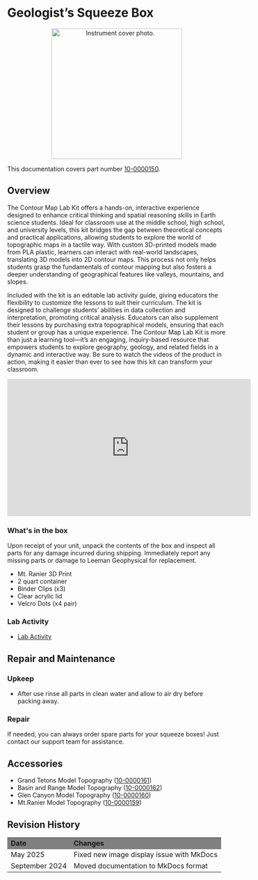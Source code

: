 # Geologist’s Squeeze Box
<div style="text-align: center;">
  <img src="../product.png" alt="Instrument cover photo." style="height: 300px;">
</div>

This documentation covers part number <a
href="https://leemangeophysical.com/product/contour-map-lab-activity/"
target="_blank" rel="noopener noreferrer">10-0000150</a>.

## Overview
The Contour Map Lab Kit offers a hands-on, interactive experience designed to enhance critical thinking and spatial reasoning skills in Earth science students. Ideal for classroom use at the middle school, high school, and university levels, this kit bridges the gap between theoretical concepts and practical applications, allowing students to explore the world of topographic maps in a tactile way. With custom 3D-printed models made from PLA plastic, learners can interact with real-world landscapes, translating 3D models into 2D contour maps. This process not only helps students grasp the fundamentals of contour mapping but also fosters a deeper understanding of geographical features like valleys, mountains, and slopes.

Included with the kit is an editable lab activity guide, giving educators the flexibility to customize the lessons to suit their curriculum. The kit is designed to challenge students’ abilities in data collection and interpretation, promoting critical analysis. Educators can also supplement their lessons by purchasing extra topographical models, ensuring that each student or group has a unique experience. The Contour Map Lab Kit is more than just a learning tool—it’s an engaging, inquiry-based resource that empowers students to explore geography, geology, and related fields in a dynamic and interactive way. Be sure to watch the videos of the product in action, making it easier than ever to see how this kit can transform your classroom.

<center>
<iframe width="560" height="315" src="https://www.youtube.com/embed/2m-x9RafTN4?si=Xb0RFFxZf-fUeCpt" title="YouTube video player" frameborder="0" allow="accelerometer; autoplay; clipboard-write; encrypted-media; gyroscope; picture-in-picture; web-share" referrerpolicy="strict-origin-when-cross-origin" allowfullscreen></iframe>
</center>

### What's in the box
Upon receipt of your unit, unpack the contents of the box and inspect all parts
for any damage incurred during shipping. Immediately report any missing parts or
damage to Leeman Geophysical for replacement.  

<ul>
  <li>Mt. Ranier 3D Print</li>
  <li>2 quart container</li>
  <li>Binder Clips (x3)</li>
  <li>Clear acrylic lid</li>
  <li>Velcro Dots (x4 pair)</li>
</ul>

### Lab Activity
<ul>
  <li><a href="https://docs.google.com/document/d/1H_kLFPXlcqSY86acY4Q0DRM1oBF38t9YrdoaN5EidVw/edit#heading=h.mq2gzs29aged" target="_blank" rel="noopener noreferrer">Lab Activity</a></li>
</ul>

## Repair and Maintenance

### Upkeep
<ul>
  <li>After use rinse all parts in clean water and allow to air dry before packing away.</li>
</ul>

### Repair
If needed, you can always order spare parts for your squeeze boxes! Just contact our support team for assistance.

## Accessories
<ul>
  <li>Grand Tetons Model Topography (<a href="https://leemangeophysical.com/product/grand-tetons-3d-model-contour-lab/" target="_blank" rel="noopener noreferrer">10-0000161</a>)</li>
  <li>Basin and Range Model Topography (<a href="https://leemangeophysical.com/product/basinrange-contour-lab/" target="_blank" rel="noopener noreferrer">10-0000162</a>)</li>
  <li>Glen Canyon Model Topography (<a href="https://leemangeophysical.com/product/glen-canyon-3d-model-contour-lab/" target="_blank" rel="noopener noreferrer">10-0000160</a>)</li>
  <li>Mt.Ranier Model Topography (<a href="https://leemangeophysical.com/product/mount_rainer_3d_model/" target="_blank" rel="noopener noreferrer">10-0000159</a>)</li>
</ul>

## Revision History
<table>
  <tr bgcolor="gray">
    <td><b>Date</b></td>
    <td><b>Changes</b></td>
  </tr>
  <tr>
    <td>May 2025</td>
    <td>Fixed new image display issue with MkDocs</td>
  </tr>
  <tr>
    <td>September 2024</td>
    <td>Moved documentation to MkDocs format</td>
  </tr>
</table>